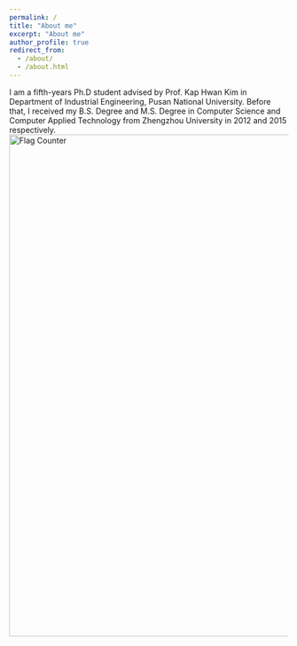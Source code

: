 ```yaml
---
permalink: /
title: "About me"
excerpt: "About me"
author_profile: true
redirect_from: 
  - /about/
  - /about.html
---
```


I am a fifth-years Ph.D student advised by Prof. Kap Hwan Kim in Department of Industrial Engineering, Pusan National University. Before that, I received my B.S. Degree and M.S. Degree in Computer Science and Computer Applied Technology from Zhengzhou University in 2012 and 2015 respectively.
 <img src="http://s09.flagcounter.com/count2/opgi/bg_FFFFFF/txt_000000/border_CCCCCC/columns_8/maxflags_24/viewers_1/labels_1/pageviews_1/flags_1/percent_1/" alt="Flag Counter" border="0" width=905px >

 
